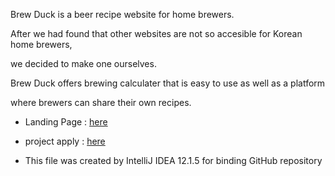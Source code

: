 Brew Duck is a beer recipe website for home brewers.

After we had found that other websites are not so accesible for Korean home brewers,

we decided to make one ourselves.

Brew Duck offers brewing calculater that is easy to use as well as a platform

where brewers can share their own recipes.

* Landing Page : <a href="http://brewduck.cafe24.com/landing">here</a>

* project apply : <a href="https://www.facebook.com/groups/beer123/">here</a>

* This file was created by IntelliJ IDEA 12.1.5 for binding GitHub repository
